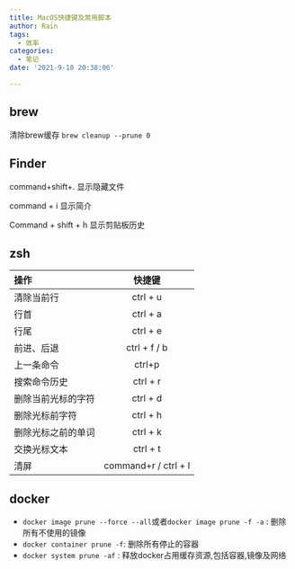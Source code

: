 ```yaml
---
title: MacOS快捷键及常用脚本
author: Rain
tags:
  - 效率
categories:
  - 笔记
date: '2021-9-10 20:38:06'

---
```


## brew

清除brew缓存 `brew cleanup --prune 0`

## Finder

command+shift+. 显示隐藏文件

command + i 显示简介

Command + shift + h 显示剪贴板历史

## zsh

| 操作 | 快捷键 |
|:--|:-:|
| 清除当前行         | ctrl + u     |
| 行首               | ctrl + a     |
| 行尾               | ctrl + e     |
| 前进、后退         | ctrl + f / b |
| 上一条命令         | ctrl+p       |
| 搜索命令历史       | ctrl + r     |
| 删除当前光标的字符 | ctrl + d     |
| 删除光标前字符     | ctrl + h     |
| 删除光标之前的单词 | ctrl + k     |
| 交换光标文本       | ctrl + t     |
| 清屏       | command+r / ctrl + l    |

## docker

- `docker image prune --force --all`或者`docker image prune -f -a` : 删除所有不使用的镜像
- `docker container prune -f`: 删除所有停止的容器
- `docker system prune -af` : 释放docker占用缓存资源,包括容器,镜像及网络
